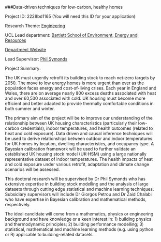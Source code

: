 ###Data-driven techniques for low-carbon, healthy homes

Project ID: 2228bd1165
(You will need this ID for your application)

Research Theme: [Engineering](../themes/engineering.md)

UCL Lead department: [Bartlett School of Environment, Energy and Resources](../departments/bartlett-school-of-environment-energy-and-resources.md)

[Department Website](https://www.ucl.ac.uk/bartlett/bartlett-school-environment-energy-and-resources)

Lead Supervisor: [Phil Symonds](https://iris.ucl.ac.uk/iris/browse/profile?upi=PSYMO82)

Project Summary:

The UK must urgently retrofit its building stock to reach net-zero targets by 2050. The move to low energy homes is more urgent than ever as the population faces energy and cost-of-living crises. Each year in England and Wales, there are on average nearly 800 excess deaths associated with heat and over 60,500 associated with cold. UK housing must become more efficient and better adapted to provide thermally comfortable conditions in both summer and winter. 
 
 The primary aim of the project will be to improve our understanding of the relationship between UK housing characteristics (particularly their low-carbon credentials), indoor temperatures, and health outcomes (related to heat and cold exposure). Data driven and causal inference techniques will be used to derive relationships between outdoor and indoor temperatures for UK homes by location, dwelling characteristics, and occupancy type. A Bayesian calibration framework will be used to further validate an established UK housing stock model (UK-HSM) using a large nationally representative dataset of indoor temperatures. The health impacts of heat and cold exposure under various retrofit, adaptation and climate change scenarios will be assessed.
 
 This doctoral research will be supervised by Dr Phil Symonds who has extensive expertise in building stock modelling and the analysis of large datasets through cutting edge statistical and machine learning techniques. Subsidiary supervisors will include Dr Giorgos Petrou and Dr Zaid Chalabi who have expertise in Bayesian calibration and mathematical methods, respectively.
 
 The ideal candidate will come from a mathematics, physics or engineering background and have knowledge or a keen interest in: 1) building physics and thermodynamic principles; 2) building performance modelling; 3) statistical, mathematical and machine learning methods (e.g. using python or R) applicable to building-related datasets.